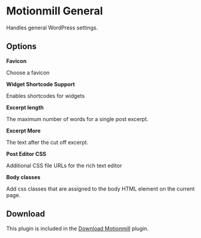 Motionmill General
==================

Handles general WordPress settings.

Options
-------

__Favicon__

Choose a favicon

__Widget Shortcode Support__

Enables shortcodes for widgets

__Excerpt length__

The maximum number of words for a single post excerpt.

__Excerpt More__

The text after the cut off excerpt.

__Post Editor CSS__

Additional CSS file URLs for the rich text editor

__Body classes__

Add css classes that are assigned to the body HTML element on the current page.

Download
--------

This plugin is included in the [Download Motionmill](https://github.com/addwittz/motionmill/releases/latest) plugin.
